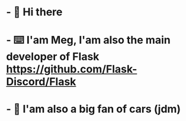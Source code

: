 # - 👋 Hi there
# - ⌨️ I'am Meg, I'am also the main developer of Flask https://github.com/Flask-Discord/Flask
# - 🚗 I'am also a big fan of cars (jdm) 

<!--
**Ohmeg/Ohmeg** is a ✨ _special_ ✨ repository because its `README.md` (this file) appears on your GitHub profile.

Here are some ideas to get you started:

- 🔭 I’m currently working on ...
- 🌱 I’m currently learning ...
- 👯 I’m looking to collaborate on ...
- 🤔 I’m looking for help with ...
- 💬 Ask me about ...
- 📫 How to reach me: ...
- 😄 Pronouns: ...
- ⚡ Fun fact: ...
-->
